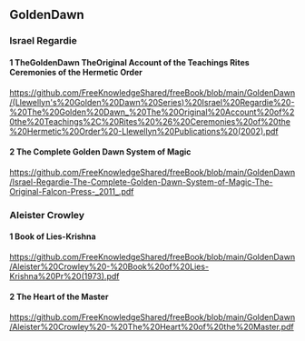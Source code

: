 ## GoldenDawn

### Israel Regardie
#### 1 TheGoldenDawn TheOriginal Account of the Teachings Rites Ceremonies of the Hermetic Order
https://github.com/FreeKnowledgeShared/freeBook/blob/main/GoldenDawn/(Llewellyn's%20Golden%20Dawn%20Series)%20Israel%20Regardie%20-%20The%20Golden%20Dawn_%20The%20Original%20Account%20of%20the%20Teachings%2C%20Rites%20%26%20Ceremonies%20of%20the%20Hermetic%20Order%20-Llewellyn%20Publications%20(2002).pdf

#### 2 The Complete Golden Dawn System of Magic
https://github.com/FreeKnowledgeShared/freeBook/blob/main/GoldenDawn/Israel-Regardie-The-Complete-Golden-Dawn-System-of-Magic-The-Original-Falcon-Press-_2011_.pdf

### Aleister Crowley
#### 1 Book of Lies-Krishna
https://github.com/FreeKnowledgeShared/freeBook/blob/main/GoldenDawn/Aleister%20Crowley%20-%20Book%20of%20Lies-Krishna%20Pr%20(1973).pdf

#### 2 The Heart of the Master
https://github.com/FreeKnowledgeShared/freeBook/blob/main/GoldenDawn/Aleister%20Crowley%20-%20The%20Heart%20of%20the%20Master.pdf

